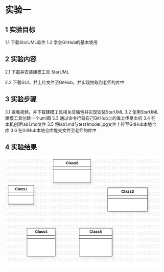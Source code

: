 # 实验一


## 1 实验目标
1.1 下载StarUML软件 
1.2 学会GitHub的基本使用 
## 2 实验内容
2.1 下载并安装建模工具 StarUML

2.2 下载GUI，并上传文件至GitHub，并实现拉取到老师的库中
## 3 实验步骤
3.1 查看视频，并下载建模工具相关压缩包并实现安装StarUML
3.2 使用StarUML建模工具创建一个uml图
3.3 通过命令行将自己GitHub上的库上传至本机
3.4 在本机创建lab1.md文件
3.5 将lab1.md与test1model.jpg文件上传至GitHub本地仓库
3.6 在GitHub本地仓库提交文件至老师的库中

## 4 实验结果

![第一个UML图](./test1model.jpg)

